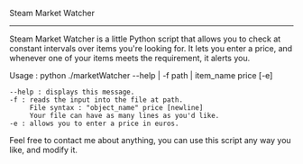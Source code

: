 Steam Market Watcher
- - - - -  - - - - - 

Steam Market Watcher is a little Python script that allows you to check at constant intervals over items you're looking for. It lets you enter a price, and whenever one of your items meets the requirement, it alerts you.

Usage :
    python ./marketWatcher --help | -f path | item_name price [-e]

    --help : displays this message.
    -f : reads the input into the file at path.
         File syntax : "object_name" price [newline]
         Your file can have as many lines as you'd like.
    -e : allows you to enter a price in euros.

Feel free to contact me about anything, you can use this script any way you like, and modify it.
